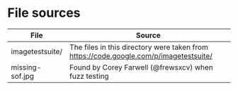 # File sources
File                      | Source
--------------------------| ------
imagetestsuite/           | The files in this directory were taken from https://code.google.com/p/imagetestsuite/
missing-sof.jpg           | Found by Corey Farwell (@frewsxcv) when fuzz testing
